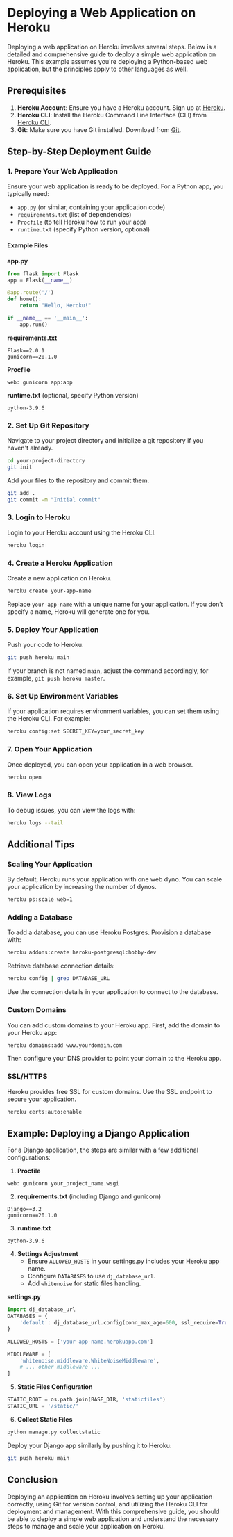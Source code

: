 # Deploying a Web Application on Heroku

Deploying a web application on Heroku involves several steps. Below is a detailed and comprehensive guide to deploy a simple web application on Heroku. This example assumes you're deploying a Python-based web application, but the principles apply to other languages as well.

## Prerequisites

1. **Heroku Account**: Ensure you have a Heroku account. Sign up at [Heroku](https://signup.heroku.com/).
2. **Heroku CLI**: Install the Heroku Command Line Interface (CLI) from [Heroku CLI](https://devcenter.heroku.com/articles/heroku-cli).
3. **Git**: Make sure you have Git installed. Download from [Git](https://git-scm.com/).

## Step-by-Step Deployment Guide

### 1. Prepare Your Web Application

Ensure your web application is ready to be deployed. For a Python app, you typically need:

- `app.py` (or similar, containing your application code)
- `requirements.txt` (list of dependencies)
- `Procfile` (to tell Heroku how to run your app)
- `runtime.txt` (specify Python version, optional)

#### Example Files

**app.py**

```python
from flask import Flask
app = Flask(__name__)

@app.route('/')
def home():
    return "Hello, Heroku!"

if __name__ == '__main__':
    app.run()
```

**requirements.txt**

```
Flask==2.0.1
gunicorn==20.1.0
```

**Procfile**

```
web: gunicorn app:app
```

**runtime.txt** (optional, specify Python version)

```
python-3.9.6
```

### 2. Set Up Git Repository

Navigate to your project directory and initialize a git repository if you haven't already.

```bash
cd your-project-directory
git init
```

Add your files to the repository and commit them.

```bash
git add .
git commit -m "Initial commit"
```

### 3. Login to Heroku

Login to your Heroku account using the Heroku CLI.

```bash
heroku login
```

### 4. Create a Heroku Application

Create a new application on Heroku.

```bash
heroku create your-app-name
```

Replace `your-app-name` with a unique name for your application. If you don’t specify a name, Heroku will generate one for you.

### 5. Deploy Your Application

Push your code to Heroku.

```bash
git push heroku main
```

If your branch is not named `main`, adjust the command accordingly, for example, `git push heroku master`.

### 6. Set Up Environment Variables

If your application requires environment variables, you can set them using the Heroku CLI. For example:

```bash
heroku config:set SECRET_KEY=your_secret_key
```

### 7. Open Your Application

Once deployed, you can open your application in a web browser.

```bash
heroku open
```

### 8. View Logs

To debug issues, you can view the logs with:

```bash
heroku logs --tail
```

## Additional Tips

### Scaling Your Application

By default, Heroku runs your application with one web dyno. You can scale your application by increasing the number of dynos.

```bash
heroku ps:scale web=1
```

### Adding a Database

To add a database, you can use Heroku Postgres. Provision a database with:

```bash
heroku addons:create heroku-postgresql:hobby-dev
```

Retrieve database connection details:

```bash
heroku config | grep DATABASE_URL
```

Use the connection details in your application to connect to the database.

### Custom Domains

You can add custom domains to your Heroku app. First, add the domain to your Heroku app:

```bash
heroku domains:add www.yourdomain.com
```

Then configure your DNS provider to point your domain to the Heroku app.

### SSL/HTTPS

Heroku provides free SSL for custom domains. Use the SSL endpoint to secure your application.

```bash
heroku certs:auto:enable
```

## Example: Deploying a Django Application

For a Django application, the steps are similar with a few additional configurations:

1. **Procfile**

```
web: gunicorn your_project_name.wsgi
```

2. **requirements.txt** (including Django and gunicorn)

```
Django==3.2
gunicorn==20.1.0
```

3. **runtime.txt**

```
python-3.9.6
```

4. **Settings Adjustment**
   - Ensure `ALLOWED_HOSTS` in your settings.py includes your Heroku app name.
   - Configure `DATABASES` to use `dj_database_url`.
   - Add `whitenoise` for static files handling.

**settings.py**

```python
import dj_database_url
DATABASES = {
    'default': dj_database_url.config(conn_max_age=600, ssl_require=True)
}

ALLOWED_HOSTS = ['your-app-name.herokuapp.com']

MIDDLEWARE = [
    'whitenoise.middleware.WhiteNoiseMiddleware',
    # ... other middleware ...
]
```

5. **Static Files Configuration**

```python
STATIC_ROOT = os.path.join(BASE_DIR, 'staticfiles')
STATIC_URL = '/static/'
```

6. **Collect Static Files**

```bash
python manage.py collectstatic
```

Deploy your Django app similarly by pushing it to Heroku:

```bash
git push heroku main
```

## Conclusion

Deploying an application on Heroku involves setting up your application correctly, using Git for version control, and utilizing the Heroku CLI for deployment and management. With this comprehensive guide, you should be able to deploy a simple web application and understand the necessary steps to manage and scale your application on Heroku.
